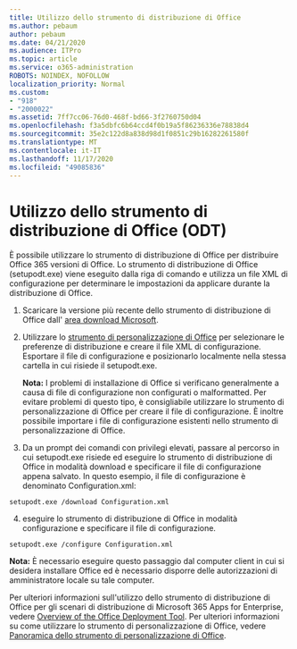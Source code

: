 ```yaml
---
title: Utilizzo dello strumento di distribuzione di Office
ms.author: pebaum
author: pebaum
ms.date: 04/21/2020
ms.audience: ITPro
ms.topic: article
ms.service: o365-administration
ROBOTS: NOINDEX, NOFOLLOW
localization_priority: Normal
ms.custom:
- "918"
- "2000022"
ms.assetid: 7ff7cc06-76d0-468f-bd66-3f2760750d04
ms.openlocfilehash: f3a5dbfc6b64ccd4f0b19a5f86236336e78838d4
ms.sourcegitcommit: 35e2c122d8a838d98d1f0851c29b16282261580f
ms.translationtype: MT
ms.contentlocale: it-IT
ms.lasthandoff: 11/17/2020
ms.locfileid: "49085836"
---
```

# <a name="using-the-office-deployment-tool-odt"></a>Utilizzo dello strumento di distribuzione di Office (ODT)

È possibile utilizzare lo strumento di distribuzione di Office per distribuire Office 365 versioni di Office. Lo strumento di distribuzione di Office (setupodt.exe) viene eseguito dalla riga di comando e utilizza un file XML di configurazione per determinare le impostazioni da applicare durante la distribuzione di Office.
  
1. Scaricare la versione più recente dello strumento di distribuzione di Office dall' [area download Microsoft](https://go.microsoft.com/fwlink/p/?LinkID=626065).

2. Utilizzare lo [strumento di personalizzazione di Office](https://config.office.com) per selezionare le preferenze di distribuzione e creare il file XML di configurazione. Esportare il file di configurazione e posizionarlo localmente nella stessa cartella in cui risiede il setupodt.exe.

    **Nota:** I problemi di installazione di Office si verificano generalmente a causa di file di configurazione non configurati o malformatted. Per evitare problemi di questo tipo, è consigliabile utilizzare lo strumento di personalizzazione di Office per creare il file di configurazione. È inoltre possibile importare i file di configurazione esistenti nello strumento di personalizzazione di Office.

3. Da un prompt dei comandi con privilegi elevati, passare al percorso in cui setupodt.exe risiede ed eseguire lo strumento di distribuzione di Office in modalità download e specificare il file di configurazione appena salvato. In questo esempio, il file di configurazione è denominato Configuration.xml:

```setupodt.exe /download Configuration.xml```

4. eseguire lo strumento di distribuzione di Office in modalità configurazione e specificare il file di configurazione.

```setupodt.exe /configure Configuration.xml```

**Nota:** È necessario eseguire questo passaggio dal computer client in cui si desidera installare Office ed è necessario disporre delle autorizzazioni di amministratore locale su tale computer.

Per ulteriori informazioni sull'utilizzo dello strumento di distribuzione di Office per gli scenari di distribuzione di Microsoft 365 Apps for Enterprise, vedere [Overview of the Office Deployment Tool](https://docs.microsoft.com/deployoffice/overview-office-deployment-tool). Per ulteriori informazioni su come utilizzare lo strumento di personalizzazione di Office, vedere [Panoramica dello strumento di personalizzazione di Office](https://docs.microsoft.com/DeployOffice/overview-of-the-office-customization-tool-for-click-to-run).
